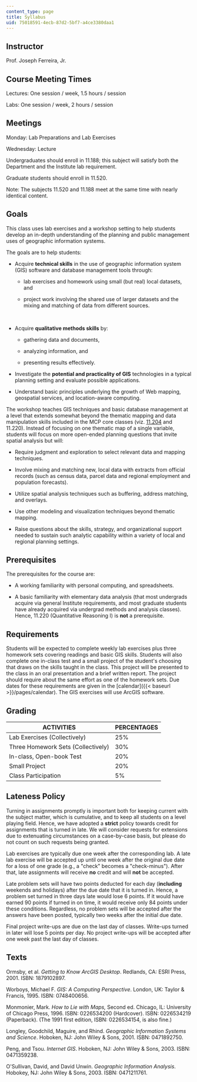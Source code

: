 ```yaml
---
content_type: page
title: Syllabus
uid: 75018591-4ecb-87d2-5bf7-a4ce3380daa1
---
```


Instructor
----------

Prof. Joseph Ferreira, Jr.

Course Meeting Times
--------------------

Lectures: One session / week, 1.5 hours / session

Labs: One session / week, 2 hours / session

Meetings
--------

Monday: Lab Preparations and Lab Exercises

Wednesday: Lecture

Undergraduates should enroll in 11.188; this subject will satisfy both the Department and the Institute lab requirement.

Graduate students should enroll in 11.520.

Note: The subjects 11.520 and 11.188 meet at the same time with nearly identical content.

Goals
-----

This class uses lab exercises and a workshop setting to help students develop an in-depth understanding of the planning and public management uses of geographic information systems.

The goals are to help students:

*   Acquire **technical skills** in the use of geographic information system (GIS) software and database management tools through:
    
    *   lab exercises and homework using small (but real) local datasets, and
        
    *   project work involving the shared use of larger datasets and the mixing and matching of data from different sources.
        
    
      
     
*   Acquire **qualitative methods skills** by:
    
    *   gathering data and documents,
        
    *   analyzing information, and
        
    *   presenting results effectively.
         
*   Investigate the **potential and practicality of GIS** technologies in a typical planning setting and evaluate possible applications.
    
*   Understand basic principles underlying the growth of Web mapping, geospatial services, and location-aware computing.
    

The workshop teaches GIS techniques and basic database management at a level that extends somewhat beyond the thematic mapping and data manipulation skills included in the MCP core classes (viz. [11.204](/courses/11-204-planning-communications-and-digital-media-fall-2004) and 11.220). Instead of focusing on one thematic map of a single variable, students will focus on more open-ended planning questions that invite spatial analysis but will:

*   Require judgment and exploration to select relevant data and mapping techniques.
    
*   Involve mixing and matching new, local data with extracts from official records (such as census data, parcel data and regional employment and population forecasts).
    
*   Utilize spatial analysis techniques such as buffering, address matching, and overlays.
    
*   Use other modeling and visualization techniques beyond thematic mapping.
    
*   Raise questions about the skills, strategy, and organizational support needed to sustain such analytic capability within a variety of local and regional planning settings.
    

Prerequisites
-------------

The prerequisites for the course are:

*   A working familiarity with personal computing, and spreadsheets.
    
*   A basic familiarity with elementary data analysis (that most undergrads acquire via general Institute requirements, and most graduate students have already acquired via undergrad methods and analysis classes). Hence, 11.220 (Quantitative Reasoning I) is **not** a prerequisite.
    

Requirements
------------

Students will be expected to complete weekly lab exercises plus three homework sets covering readings and basic GIS skills. Students will also complete one in-class test and a small project of the student's choosing that draws on the skills taught in the class. This project will be presented to the class in an oral presentation and a brief written report. The project should require about the same effort as one of the homework sets. Due dates for these requirements are given in the [calendar]({{< baseurl >}}/pages/calendar). The GIS exercises will use ArcGIS software.

Grading
-------

| ACTIVITIES | PERCENTAGES |
| --- | --- |
| Lab Exercises (Collectively) | 25% |
| Three Homework Sets (Collectively) | 30% |
| In-class, Open-book Test | 20% |
| Small Project | 20% |
| Class Participation | 5% 

Lateness Policy
---------------

Turning in assignments promptly is important both for keeping current with the subject matter, which is cumulative, and to keep all students on a level playing field. Hence, we have adopted a **strict** policy towards credit for assignments that is turned in late. We will consider requests for extensions due to extenuating circumstances on a case-by-case basis, but please do not count on such requests being granted.

Lab exercises are typically due one week after the corresponding lab. A late lab exercise will be accepted up until one week after the original due date for a loss of one grade (e.g., a "check" becomes a "check-minus"). After that, late assignments will receive **no** credit and will **not** be accepted.

Late problem sets will have two points deducted for each day (**including** weekends and holidays) after the due date that it is turned in. Hence, a problem set turned in three days late would lose 6 points. If it would have earned 90 points if turned in on time, it would receive only 84 points under these conditions. Regardless, no problem sets will be accepted after the answers have been posted, typically two weeks after the initial due date.

Final project write-ups are due on the last day of classes. Write-ups turned in later will lose 5 points per day. No project write-ups will be accepted after one week past the last day of classes.

Texts
-----

Ormsby, et al. _Getting to Know ArcGIS Desktop_. Redlands, CA: ESRI Press, 2001. ISBN: 1879102897.

Worboys, Michael F. _GIS: A Computing Perspective_. London, UK: Taylor & Francis, 1995. ISBN: 0748400656.

Monmonier, Mark. _How to Lie with Maps,_ Second ed. Chicago, IL: University of Chicago Press, 1996. ISBN: 0226534200 (Hardcover). ISBN: 0226534219 (Paperback). (The 1991 first edition, ISBN: 0226534154, is also fine.)

Longley, Goodchild, Maguire, and Rhind. _Geographic Information Systems and Science_. Hoboken, NJ: John Wiley & Sons, 2001. ISBN: 0471892750.

Peng, and Tsou. _Internet GIS_. Hoboken, NJ: John Wiley & Sons, 2003. ISBN: 0471359238.

O'Sullivan, David, and David Unwin. _Geographic Information Analysis_. Hobokey, NJ: John Wiley & Sons, 2003. ISBN: 0471211761.